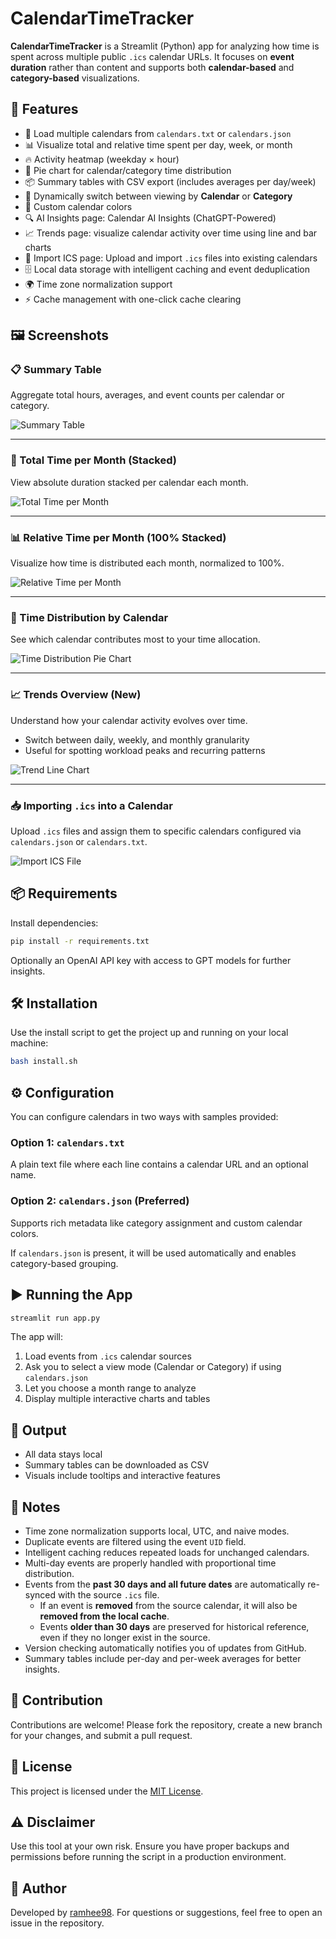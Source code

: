 # CalendarTimeTracker

**CalendarTimeTracker** is a Streamlit (Python) app for analyzing how time is spent across multiple public `.ics` calendar URLs. It focuses on **event duration** rather than content and supports both **calendar-based** and **category-based** visualizations.

## 🚀 Features

- 📅 Load multiple calendars from `calendars.txt` or `calendars.json`
- 📊 Visualize total and relative time spent per day, week, or month
- 🔥 Activity heatmap (weekday × hour)
- 🍰 Pie chart for calendar/category time distribution
- 📦 Summary tables with CSV export (includes averages per day/week)
- 🔄 Dynamically switch between viewing by **Calendar** or **Category**
- 🎨 Custom calendar colors
- 🔍 AI Insights page: Calendar AI Insights (ChatGPT-Powered)
- 📈 Trends page: visualize calendar activity over time using line and bar charts
- 📂 Import ICS page: Upload and import `.ics` files into existing calendars
- 🗄️ Local data storage with intelligent caching and event deduplication
- 🌍 Time zone normalization support
- ⚡ Cache management with one-click cache clearing

## 🖼️ Screenshots

### 📋 Summary Table
Aggregate total hours, averages, and event counts per calendar or category.

![Summary Table](img/summary.png)

---

### 📆 Total Time per Month (Stacked)
View absolute duration stacked per calendar each month.

![Total Time per Month](img/total-time-per-month-stacked.png)

---

### 📊 Relative Time per Month (100% Stacked)
Visualize how time is distributed each month, normalized to 100%.

![Relative Time per Month](img/relative-time-per-month.png)

---

### 🥧 Time Distribution by Calendar
See which calendar contributes most to your time allocation.

![Time Distribution Pie Chart](img/time-distribution-per-calendar.png)

---

### 📈 Trends Overview (New)

Understand how your calendar activity evolves over time.

- Switch between daily, weekly, and monthly granularity
- Useful for spotting workload peaks and recurring patterns

![Trend Line Chart](img/trends-line-chart.png)

---

### 📥 Importing `.ics` into a Calendar
Upload `.ics` files and assign them to specific calendars configured via `calendars.json` or `calendars.txt`.

![Import ICS File](img/import-ics.png)

## 📦 Requirements
Install dependencies:

```bash
pip install -r requirements.txt
```
Optionally an OpenAI API key with access to GPT models for further insights.

## 🛠 Installation

Use the install script to get the project up and running on your local machine:

```bash
bash install.sh
```

## ⚙️ Configuration

You can configure calendars in two ways with samples provided:

### Option 1: `calendars.txt`

A plain text file where each line contains a calendar URL and an optional name.

### Option 2: `calendars.json` (Preferred)

Supports rich metadata like category assignment and custom calendar colors.

If `calendars.json` is present, it will be used automatically and enables category-based grouping.

## ▶️ Running the App

```bash
streamlit run app.py
```

The app will:

1. Load events from `.ics` calendar sources
2. Ask you to select a view mode (Calendar or Category) if using `calendars.json`
3. Let you choose a month range to analyze
4. Display multiple interactive charts and tables

## 📂 Output

- All data stays local
- Summary tables can be downloaded as CSV
- Visuals include tooltips and interactive features

## 🧠 Notes

- Time zone normalization supports local, UTC, and naive modes.
- Duplicate events are filtered using the event `UID` field.
- Intelligent caching reduces repeated loads for unchanged calendars.
- Multi-day events are properly handled with proportional time distribution.
- Events from the **past 30 days and all future dates** are automatically re-synced with the source `.ics` file.
  - If an event is **removed** from the source calendar, it will also be **removed from the local cache**.
  - Events **older than 30 days** are preserved for historical reference, even if they no longer exist in the source.
- Version checking automatically notifies you of updates from GitHub.
- Summary tables include per-day and per-week averages for better insights.

## 🙌 Contribution

Contributions are welcome! Please fork the repository, create a new branch for your changes, and submit a pull request.

## 📄 License

This project is licensed under the [MIT License](LICENSE).

## ⚠️ Disclaimer

Use this tool at your own risk. Ensure you have proper backups and permissions before running the script in a production environment.

## 👤 Author

Developed by [ramhee98](https://github.com/ramhee98). For questions or suggestions, feel free to open an issue in the repository.
